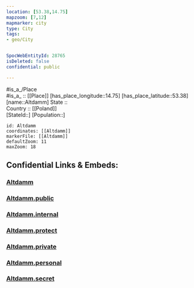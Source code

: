 ```yaml
---
location: [53.38,14.75] 
mapzoom: [7,12] 
mapmarker: city 
type: City
tags:
- geo/City


SpocWebEntityId: 28765
isDeleted: false
confidential: public

---
```

#is_a_/Place  
#is_a_ :: [[Place]] 
[has_place_longitude::14.75] 
[has_place_latitude::53.38] 
[name::Altdamm] 
State ::  
Country :: [[Poland]]  
[StateId::] 
[Population::] 



```leaflet
id: Altdamm
coordinates: [[Altdamm]] 
markerFile: [[Altdamm]] 
defaultZoom: 11 
maxZoom: 18
```


## Confidential Links & Embeds: 

### [Altdamm](/_Standards/Earth/Continent/Europe/Europe~East/Poland/Provinces~Poland/West_Pomeranian/City/Altdamm.md) 

### [Altdamm.public](/_public/Earth/Continent/Europe/Europe~East/Poland/Provinces~Poland/West_Pomeranian/City/Altdamm.public.md) 

### [Altdamm.internal](/_internal/Earth/Continent/Europe/Europe~East/Poland/Provinces~Poland/West_Pomeranian/City/Altdamm.internal.md) 

### [Altdamm.protect](/_protect/Earth/Continent/Europe/Europe~East/Poland/Provinces~Poland/West_Pomeranian/City/Altdamm.protect.md) 

### [Altdamm.private](/_private/Earth/Continent/Europe/Europe~East/Poland/Provinces~Poland/West_Pomeranian/City/Altdamm.private.md) 

### [Altdamm.personal](/_personal/Earth/Continent/Europe/Europe~East/Poland/Provinces~Poland/West_Pomeranian/City/Altdamm.personal.md) 

### [Altdamm.secret](/_secret/Earth/Continent/Europe/Europe~East/Poland/Provinces~Poland/West_Pomeranian/City/Altdamm.secret.md)


